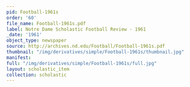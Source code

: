 ```yaml
---
pid: Football-1961s
order: '60'
file_name: Football-1961s.pdf
label: Notre Dame Scholastic Football Review - 1961
_date: '1961'
object_type: newspaper
source: http://archives.nd.edu/Football/Football-1961s.pdf
thumbnail: "/img/derivatives/simple/Football-1961s/thumbnail.jpg"
manifest:
full: "/img/derivatives/simple/Football-1961s/full.jpg"
layout: scholastic_item
collection: scholastic
---
```

